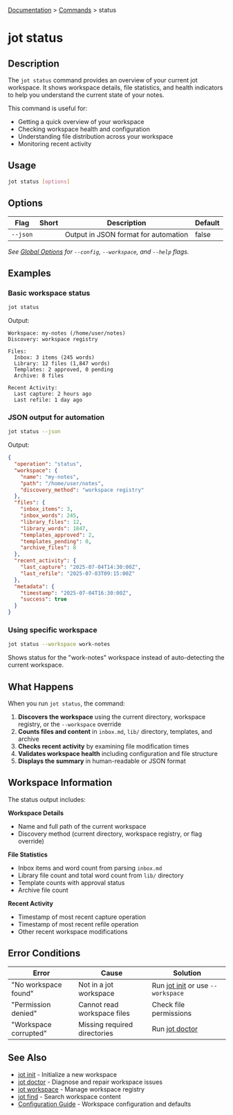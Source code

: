 [Documentation](../README.md) > [Commands](README.md) > status

# jot status

## Description

The `jot status` command provides an overview of your current jot workspace. It shows workspace details, file statistics, and health indicators to help you understand the current state of your notes.

This command is useful for:
- Getting a quick overview of your workspace
- Checking workspace health and configuration
- Understanding file distribution across your workspace
- Monitoring recent activity

## Usage

```bash
jot status [options]
```

## Options

| Flag | Short | Description | Default |
|------|-------|-------------|---------|
| `--json` | | Output in JSON format for automation | false |

*See [Global Options](README.md#global-options) for `--config`, `--workspace`, and `--help` flags.*

## Examples

### Basic workspace status

```bash
jot status
```

Output:

```
Workspace: my-notes (/home/user/notes)
Discovery: workspace registry

Files:
  Inbox: 3 items (245 words)
  Library: 12 files (1,847 words)
  Templates: 2 approved, 0 pending
  Archive: 8 files

Recent Activity:
  Last capture: 2 hours ago
  Last refile: 1 day ago
```

### JSON output for automation

```bash
jot status --json
```

Output:

```json
{
  "operation": "status",
  "workspace": {
    "name": "my-notes",
    "path": "/home/user/notes",
    "discovery_method": "workspace registry"
  },
  "files": {
    "inbox_items": 3,
    "inbox_words": 245,
    "library_files": 12,
    "library_words": 1847,
    "templates_approved": 2,
    "templates_pending": 0,
    "archive_files": 8
  },
  "recent_activity": {
    "last_capture": "2025-07-04T14:30:00Z",
    "last_refile": "2025-07-03T09:15:00Z"
  },
  "metadata": {
    "timestamp": "2025-07-04T16:30:00Z",
    "success": true
  }
}
```

### Using specific workspace

```bash
jot status --workspace work-notes
```

Shows status for the "work-notes" workspace instead of auto-detecting the current workspace.

## What Happens

When you run `jot status`, the command:

1. **Discovers the workspace** using the current directory, workspace registry, or the `--workspace` override
2. **Counts files and content** in `inbox.md`, `lib/` directory, templates, and archive
3. **Checks recent activity** by examining file modification times
4. **Validates workspace health** including configuration and file structure
5. **Displays the summary** in human-readable or JSON format

## Workspace Information

The status output includes:

**Workspace Details**
- Name and full path of the current workspace
- Discovery method (current directory, workspace registry, or flag override)

**File Statistics**
- Inbox items and word count from parsing `inbox.md`
- Library file count and total word count from `lib/` directory
- Template counts with approval status
- Archive file count

**Recent Activity**
- Timestamp of most recent capture operation
- Timestamp of most recent refile operation
- Other recent workspace modifications

## Error Conditions

| Error | Cause | Solution |
|-------|-------|----------|
| "No workspace found" | Not in a jot workspace | Run [jot init](jot-init.md) or use `--workspace` |
| "Permission denied" | Cannot read workspace files | Check file permissions |
| "Workspace corrupted" | Missing required directories | Run [jot doctor](jot-doctor.md) |

## See Also

- [jot init](jot-init.md) - Initialize a new workspace
- [jot doctor](jot-doctor.md) - Diagnose and repair workspace issues
- [jot workspace](jot-workspace.md) - Manage workspace registry
- [jot find](jot-find.md) - Search workspace content
- [Configuration Guide](../user-guide/configuration.md) - Workspace configuration and defaults
